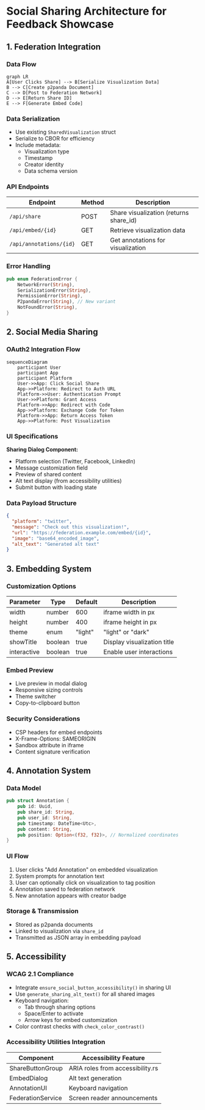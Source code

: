 # Social Sharing Architecture for Feedback Showcase

## 1. Federation Integration
### Data Flow
```mermaid
graph LR
A[User Clicks Share] --> B[Serialize Visualization Data]
B --> C[Create p2panda Document]
C --> D[Post to Federation Network]
D --> E[Return Share ID]
E --> F[Generate Embed Code]
```

### Data Serialization
- Use existing `SharedVisualization` struct
- Serialize to CBOR for efficiency
- Include metadata:
  - Visualization type
  - Timestamp
  - Creator identity
  - Data schema version

### API Endpoints
| Endpoint | Method | Description |
|----------|--------|-------------|
| `/api/share` | POST | Share visualization (returns share_id) |
| `/api/embed/{id}` | GET | Retrieve visualization data |
| `/api/annotations/{id}` | GET | Get annotations for visualization |

### Error Handling
```rust
pub enum FederationError {
    NetworkError(String),
    SerializationError(String),
    PermissionError(String),
    P2pandaError(String), // New variant
    NotFoundError(String),
}
```

## 2. Social Media Sharing
### OAuth2 Integration Flow
```mermaid
sequenceDiagram
    participant User
    participant App
    participant Platform
    User->>App: Click Social Share
    App->>Platform: Redirect to Auth URL
    Platform->>User: Authentication Prompt
    User->>Platform: Grant Access
    Platform->>App: Redirect with Code
    App->>Platform: Exchange Code for Token
    Platform->>App: Return Access Token
    App->>Platform: Post Visualization
```

### UI Specifications
**Sharing Dialog Component:**
- Platform selection (Twitter, Facebook, LinkedIn)
- Message customization field
- Preview of shared content
- Alt text display (from accessibility utilities)
- Submit button with loading state

### Data Payload Structure
```json
{
  "platform": "twitter",
  "message": "Check out this visualization!",
  "url": "https://federation.example.com/embed/{id}",
  "image": "base64_encoded_image",
  "alt_text": "Generated alt text"
}
```

## 3. Embedding System
### Customization Options
| Parameter | Type | Default | Description |
|-----------|------|---------|-------------|
| width | number | 600 | iframe width in px |
| height | number | 400 | iframe height in px |
| theme | enum | "light" | "light" or "dark" |
| showTitle | boolean | true | Display visualization title |
| interactive | boolean | true | Enable user interactions |

### Embed Preview
- Live preview in modal dialog
- Responsive sizing controls
- Theme switcher
- Copy-to-clipboard button

### Security Considerations
- CSP headers for embed endpoints
- X-Frame-Options: SAMEORIGIN
- Sandbox attribute in iframe
- Content signature verification

## 4. Annotation System
### Data Model
```rust
pub struct Annotation {
    pub id: Uuid,
    pub share_id: String,
    pub user_id: String,
    pub timestamp: DateTime<Utc>,
    pub content: String,
    pub position: Option<(f32, f32)>, // Normalized coordinates
}
```

### UI Flow
1. User clicks "Add Annotation" on embedded visualization
2. System prompts for annotation text
3. User can optionally click on visualization to tag position
4. Annotation saved to federation network
5. New annotation appears with creator badge

### Storage & Transmission
- Stored as p2panda documents
- Linked to visualization via `share_id`
- Transmitted as JSON array in embedding payload

## 5. Accessibility
### WCAG 2.1 Compliance
- Integrate `ensure_social_button_accessibility()` in sharing UI
- Use `generate_sharing_alt_text()` for all shared images
- Keyboard navigation:
  - Tab through sharing options
  - Space/Enter to activate
  - Arrow keys for embed customization
- Color contrast checks with `check_color_contrast()`

### Accessibility Utilities Integration
| Component | Accessibility Feature |
|-----------|------------------------|
| ShareButtonGroup | ARIA roles from accessibility.rs |
| EmbedDialog | Alt text generation |
| AnnotationUI | Keyboard navigation |
| FederationService | Screen reader announcements |